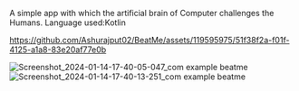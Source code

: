 A simple app with which the artificial brain of Computer  challenges the Humans.
Language used:Kotlin


https://github.com/Ashurajput02/BeatMe/assets/119595975/51f38f2a-f01f-4125-a1a8-83e20af77e0b

![Screenshot_2024-01-14-17-40-05-047_com example beatme](https://github.com/Ashurajput02/BeatMe/assets/119595975/f898da3d-9df2-40f7-8759-dc0a5f632fc3)
![Screenshot_2024-01-14-17-40-13-251_com example beatme](https://github.com/Ashurajput02/BeatMe/assets/119595975/887e0a1a-9ef6-4047-a1ae-1772eb38b401)
